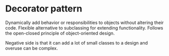 # Decorator pattern
Dynamically add behavior or responsibilities to objects without altering their code. Flexible alternative to subclassing for extending functionality.  Follows the open-closed principle of object-oriented design.

Negative side is that it can add a lot of small classes to a design and overuse can be complex.

